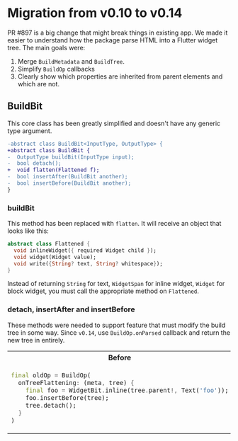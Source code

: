 # Migration from v0.10 to v0.14

PR #897 is a big change that might break things in existing app. We made it easier to understand how the package parse HTML into a Flutter widget tree. The main goals were:

1. Merge `BuildMetadata` and `BuildTree`.
2. Simplify `BuildOp` callbacks
3. Clearly show which properties are inherited from parent elements and which are not.

## BuildBit

This core class has been greatly simplified and doesn't have any generic type argument.

```diff
-abstract class BuildBit<InputType, OutputType> {
+abstract class BuildBit {
-  OutputType buildBit(InputType input);
-  bool detach();
+  void flatten(Flattened f);
-  bool insertAfter(BuildBit another);
-  bool insertBefore(BuildBit another);
}
```

### buildBit

This method has been replaced with `flatten`. It will receive an object that looks like this:

```dart
abstract class Flattened {
  void inlineWidget({ required Widget child });
  void widget(Widget value);
  void write({String? text, String? whitespace});
}
```

Instead of returning `String` for text, `WidgetSpan` for inline widget, `Widget` for block widget, you must call the appropriate method on `Flattened`.

### detach, insertAfter and insertBefore

These methods were needed to support feature that must modify the build tree in some way. Since `v0.14`, use `BuildOp.onParsed` callback and return the new tree in entirely.

<table><tr><th>Before</th><th>After</th></tr><tr><td>

```dart
final oldOp = BuildOp(
  onTreeFlattening: (meta, tree) {
    final foo = WidgetBit.inline(tree.parent!, Text('foo'));
    foo.insertBefore(tree);
    tree.detach();
  }
)
```

</td><td>

```dart
final newOp = BuildOp(
  onParsed: (tree) {
    final newTree = tree.parent.sub();
    newTree.append(WidgetBit.inline(tree, Text('foo')));
    return newTree;
  }
)
```

</td></tr></table>